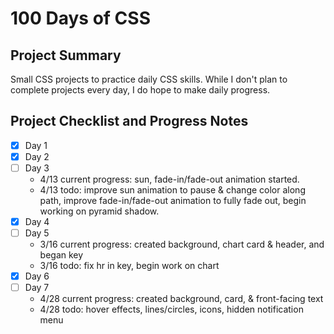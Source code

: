 # 100 Days of CSS #

## Project Summary ##
Small CSS projects to practice daily CSS skills.
While I don't plan to complete projects every day, I do hope to make daily progress.

## Project Checklist and Progress Notes ##
- [x] Day 1
- [x] Day 2
- [ ] Day 3
    - 4/13 current progress: sun, fade-in/fade-out animation started.
    - 4/13 todo: improve sun animation to pause & change color along path, improve fade-in/fade-out animation to fully fade out, begin working on pyramid shadow.
- [x] Day 4
- [ ] Day 5
    - 3/16 current progress: created background, chart card & header, and began key
    - 3/16 todo: fix hr in key, begin work on chart
- [x] Day 6
- [ ] Day 7
    - 4/28 current progress: created background, card, & front-facing text
    - 4/28 todo: hover effects, lines/circles, icons, hidden notification menu
